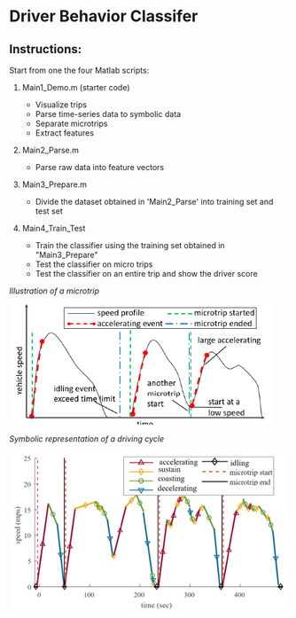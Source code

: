 # Driver Behavior Classifer
## Instructions:
Start from one the four Matlab scripts:

1. Main1_Demo.m (starter code)	 
    * Visualize trips	 
    * Parse time-series data to symbolic data
    * Separate microtrips	 
    * Extract features

2. Main2_Parse.m
    * Parse raw data into feature vectors

3. Main3_Prepare.m
    * Divide the dataset obtained in 'Main2_Parse' into training set and test set

4. Main4_Train_Test
	* Train the classifier using the training set obtained in "Main3_Prepare"
	* Test the classifier on micro trips
	*  Test the classifier on an entire trip and show the driver score

*Illustration of a microtrip*

![microtrip](/img/microtrip.png)

*Symbolic representation of a driving cycle*

![symbolic](/img/symbolic.png)
